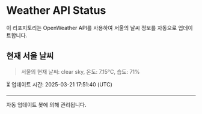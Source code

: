 
# Weather API Status

이 리포지토리는 OpenWeather API를 사용하여 서울의 날씨 정보를 자동으로 업데이트합니다.

## 현재 서울 날씨
> 서울의 현재 날씨: clear sky, 온도: 7.15°C, 습도: 71%

⏳ 업데이트 시간: 2025-03-21 17:51:40 (UTC)

---
자동 업데이트 봇에 의해 관리됩니다.
